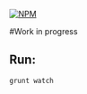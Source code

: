 [![NPM](https://nodei.co/npm/bootstrap-extra-modal.png?downloads=true&downloadRank=true&stars=true)](https://nodei.co/npm/bootstrap-extra-modal/)

#Work in progress

## Run:
`grunt watch`
